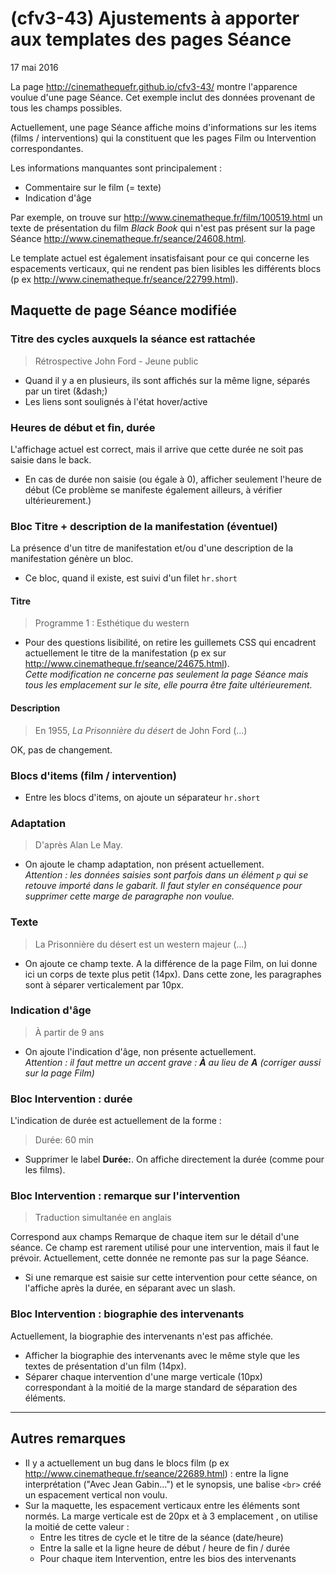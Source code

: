 # (cfv3-43) Ajustements à apporter aux templates des pages Séance

17 mai 2016

La page http://cinemathequefr.github.io/cfv3-43/ montre l'apparence voulue d'une page Séance. Cet exemple inclut des données provenant de tous les champs possibles.

Actuellement, une page Séance affiche moins d'informations sur les items (films / interventions) qui la constituent que les pages Film ou Intervention correspondantes.

Les informations manquantes sont principalement :

* Commentaire sur le film (= texte)
* Indication d'âge

Par exemple, on trouve sur  http://www.cinematheque.fr/film/100519.html un texte de présentation du film <em>Black Book</em> qui n'est pas présent sur la page Séance http://www.cinematheque.fr/seance/24608.html.

Le template actuel est également insatisfaisant pour ce qui concerne les espacements verticaux, qui ne rendent pas bien lisibles les différents blocs (p ex http://www.cinematheque.fr/seance/22799.html).

## Maquette de page Séance modifiée

###  Titre des cycles auxquels la séance est rattachée

> Rétrospective John Ford - Jeune public

* Quand il y a en plusieurs, ils sont affichés sur la même ligne, séparés par un tiret (\&dash;)
* Les liens sont soulignés à l'état hover/active

### Heures de début et fin, durée

L'affichage actuel est correct, mais il arrive que cette durée ne soit pas saisie dans le back.

* En cas de durée non saisie (ou égale à 0), afficher seulement l'heure de début (Ce problème se manifeste également ailleurs, à vérifier ultérieurement.)

### Bloc Titre + description de la manifestation (éventuel)

La présence d'un titre de manifestation et/ou d'une description de la manifestation génère un bloc.

* Ce bloc, quand il existe, est suivi d'un filet `hr.short`

#### Titre

> Programme 1 : Esthétique du western

* Pour des questions lisibilité, on retire les guillemets CSS qui encadrent actuellement le titre de la manifestation (p ex sur http://www.cinematheque.fr/seance/24675.html).  
*Cette modification ne concerne pas seulement la page Séance mais tous les emplacement sur le site, elle pourra être faite ultérieurement.*

#### Description

> En 1955, <em>La Prisonnière du désert</em> de John Ford (...)

OK, pas de changement.

### Blocs d'items (film / intervention)

* Entre les blocs d'items, on ajoute un séparateur `hr.short`

### Adaptation

> D'après Alan Le May.

* On ajoute le champ adaptation, non présent actuellement.  
*Attention : les données saisies sont parfois dans un élément `p` qui se retouve importé dans le gabarit. Il faut styler en conséquence pour supprimer cette marge de paragraphe non voulue.*

### Texte

> La Prisonnière du désert est un western majeur (...)

* On ajoute ce champ texte. A la différence de la page Film, on lui donne ici un corps de texte plus petit (14px). Dans cette zone, les paragraphes sont à séparer verticalement par 10px.

### Indication d'âge

> À partir de 9 ans

* On ajoute l'indication d'âge, non présente actuellement.  
*Attention : il faut mettre un accent grave : **À** au lieu de **A** (corriger aussi sur la page Film)*

### Bloc Intervention : durée

L'indication de durée est actuellement de la forme :

> Durée: 60 min

* Supprimer le label **Durée:**. On affiche directement la durée (comme pour les films).

### Bloc Intervention : remarque sur l'intervention

> Traduction simultanée en anglais

Correspond aux champs Remarque de chaque item sur le détail d'une séance. Ce champ est rarement utilisé pour une intervention, mais il faut le prévoir. Actuellement, cette donnée ne remonte pas sur la page Séance.

* Si une remarque est saisie sur cette intervention pour cette séance, on l'affiche après la durée, en séparant avec un slash.

### Bloc Intervention : biographie des intervenants

Actuellement, la biographie des intervenants n'est pas affichée.

* Afficher la biographie des intervenants avec le même style que les textes de présentation d'un film (14px).
* Séparer chaque intervention d'une marge verticale (10px) correspondant à la moitié de la marge standard de séparation des éléments.

---

## Autres remarques

* Il y a actuellement un bug dans le blocs film (p ex http://www.cinematheque.fr/seance/22689.html) : entre la ligne interprétation ("Avec Jean Gabin...") et le synopsis, une balise `<br>` créé un espacement vertical non voulu.
* Sur la maquette, les espacement verticaux entre les éléments sont normés. La marge verticale est de 20px et à 3 emplacement , on utilise la moitié de cette valeur :
  * Entre les titres de cycle et le titre de la séance (date/heure)
  * Entre la salle et la ligne heure de début / heure de fin / durée
  * Pour chaque item Intervention, entre les bios des intervenants







